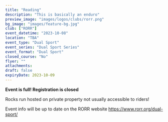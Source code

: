```yaml
---
title: "Reading"
description: "This is basically an enduro"
preview_image: "images/logos/clubs/rorr.png"
bg_image: "images/feature-bg.jpg"
club: ["RORR"]
event_datetime: "2023-10-08"
location: "TBA"
event_type: "Dual Sport"
event_series: "Dual Sport Series"
event_format: "Dual Sport"
closed_course: "No"
flyer: ""
attachments:
draft: false
expiryDate: 2023-10-09
---
```


**Event is full! Registration is closed**

Rocks run hosted on private property not usually accessible to riders! 

Event info will be up to date on the RORR website https://www.rorr.org/dual-sport/